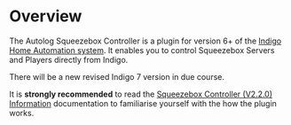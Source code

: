 # Overview

The Autolog Squeezebox Controller is a plugin for version 6+ of the [Indigo Home Automation system][1]. It enables you to control Squeezebox Servers and Players directly from Indigo.

There will be a new revised Indigo 7 version in due course.

It is **strongly recommended** to read the [Squeezebox Controller (V2.2.0) Information][2] documentation to familiarise yourself with the how the plugin works.

[1]: https://www.indigodomo.com
[2]: http://forums.indigodomo.com/viewtopic.php?f=140&t=13699